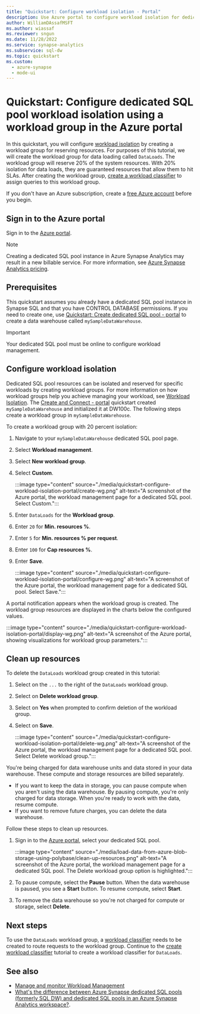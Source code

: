 ```yaml
---
title: "Quickstart: Configure workload isolation - Portal"
description: Use Azure portal to configure workload isolation for dedicated SQL pool.
author: WilliamDAssafMSFT
ms.author: wiassaf
ms.reviewer: sngun
ms.date: 11/28/2022
ms.service: synapse-analytics
ms.subservice: sql-dw
ms.topic: quickstart
ms.custom:
  - azure-synapse
  - mode-ui
---
```


# Quickstart: Configure dedicated SQL pool workload isolation using a workload group in the Azure portal

In this quickstart, you will configure [workload isolation](sql-data-warehouse-workload-isolation.md) by creating a workload group for reserving resources.  For purposes of this tutorial, we will create the workload group for data loading called `DataLoads`. The workload group will reserve 20% of the system resources.  With 20% isolation for data loads, they are guaranteed resources that allow them to hit SLAs.  After creating the workload group, [create a workload classifier](quickstart-create-a-workload-classifier-portal.md) to assign queries to this workload group.

If you don't have an Azure subscription, create a [free Azure account](https://azure.microsoft.com/free/) before you begin.

## Sign in to the Azure portal

Sign in to the [Azure portal](https://portal.azure.com/).

> [!NOTE]  
> Creating a dedicated SQL pool instance in Azure Synapse Analytics may result in a new billable service.  For more information, see [Azure Synapse Analytics pricing](https://azure.microsoft.com/pricing/details/sql-data-warehouse/).

## Prerequisites

This quickstart assumes you already have a dedicated SQL pool instance in Synapse SQL and that you have CONTROL DATABASE permissions. If you need to create one, use [Quickstart: Create dedicated SQL pool - portal](../quickstart-create-sql-pool-portal.md) to create a data warehouse called `mySampleDataWarehouse`.

> [!IMPORTANT]  
> Your dedicated SQL pool must be online to configure workload management.

## Configure workload isolation

Dedicated SQL pool resources can be isolated and reserved for specific workloads by creating workload groups. For more information on how workload groups help you achieve managing your workload, see [Workload Isolation](sql-data-warehouse-workload-isolation.md). The [Create and Connect - portal](create-data-warehouse-portal.md) quickstart created `mySampleDataWarehouse` and initialized it at DW100c. The following steps create a workload group in `mySampleDataWarehouse`.

To create a workload group with 20 percent isolation:
1. Navigate to your `mySampleDataWarehouse` dedicated SQL pool page.
1. Select  **Workload management**.
1. Select **New workload group**.
1. Select **Custom**.

    :::image type="content" source="./media/quickstart-configure-workload-isolation-portal/create-wg.png" alt-text="A screenshot of the Azure portal, the workload management page for a dedicated SQL pool. Select Custom.":::

1. Enter `DataLoads` for the **Workload group**.
1. Enter `20` for **Min. resources %**.
1. Enter `5` for **Min. resources % per request**.
1. Enter `100` for **Cap resources %**.
1. Enter **Save**.

   :::image type="content" source="./media/quickstart-configure-workload-isolation-portal/configure-wg.png" alt-text="A screenshot of the Azure portal, the workload management page for a dedicated SQL pool. Select Save.":::

A portal notification appears when the workload group is created.  The workload group resources are displayed in the charts below the configured values.

   :::image type="content" source="./media/quickstart-configure-workload-isolation-portal/display-wg.png" alt-text="A screenshot of the Azure portal, showing visualizations for workload group parameters.":::

## Clean up resources

To delete the `DataLoads` workload group created in this tutorial:
1. Select on the `...` to the right of the `DataLoads` workload group.
1. Select on **Delete workload group**.
1. Select on **Yes** when prompted to confirm deletion of the workload group.
1. Select on **Save**.

   :::image type="content" source="./media/quickstart-configure-workload-isolation-portal/delete-wg.png" alt-text="A screenshot of the Azure portal, the workload management page for a dedicated SQL pool. Select Delete workload group.":::

You're being charged for data warehouse units and data stored in your data warehouse. These compute and storage resources are billed separately.

- If you want to keep the data in storage, you can pause compute when you aren't using the data warehouse. By pausing compute, you're only charged for data storage. When you're ready to work with the data, resume compute.
- If you want to remove future charges, you can delete the data warehouse.

Follow these steps to clean up resources.

1. Sign in to the [Azure portal](https://portal.azure.com), select your dedicated SQL pool.

    :::image type="content" source="./media/load-data-from-azure-blob-storage-using-polybase/clean-up-resources.png" alt-text="A screenshot of the Azure portal, the workload management page for a dedicated SQL pool. The Delete workload group option is highlighted.":::

1. To pause compute, select the **Pause** button. When the data warehouse is paused, you see a **Start** button.  To resume compute, select **Start**.

1. To remove the data warehouse so you're not charged for compute or storage, select **Delete**.

## Next steps

To use the `DataLoads` workload group, a [workload classifier](/sql/t-sql/statements/create-workload-classifier-transact-sql?toc=/azure/synapse-analytics/sql-data-warehouse/toc.json&bc=/azure/synapse-analytics/sql-data-warehouse/breadcrumb/toc.json&view=azure-sqldw-latest&preserve-view=true) needs to be created to route requests to the workload group.  Continue to the [create workload classifier](quickstart-create-a-workload-classifier-portal.md) tutorial to create a workload classifier for `DataLoads`.

## See also

- [Manage and monitor Workload Management](sql-data-warehouse-how-to-manage-and-monitor-workload-importance.md)
- [What's the difference between Azure Synapse dedicated SQL pools (formerly SQL DW) and dedicated SQL pools in an Azure Synapse Analytics workspace?](https://techcommunity.microsoft.com/t5/azure-synapse-analytics-blog/msft-docs-what-s-the-difference-between-synapse-formerly-sql-dw/ba-p/3597772).
